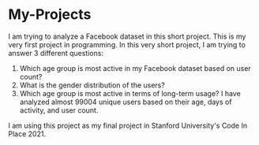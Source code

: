 # My-Projects
I am trying to analyze a Facebook dataset in this short project. This is my very first project in programming. 
In this very short project, I am trying to answer 3 different questions:
  1.  Which age group is most active in my Facebook dataset based on user count?
  2.  What is the gender distribution of the users? 
  3. Which age group is most active in terms of long-term usage?
I have analyzed almost 99004 unique users based on their age, days of activity, and user count.

I am using this project as my final project in Stanford University's Code In Place 2021.
